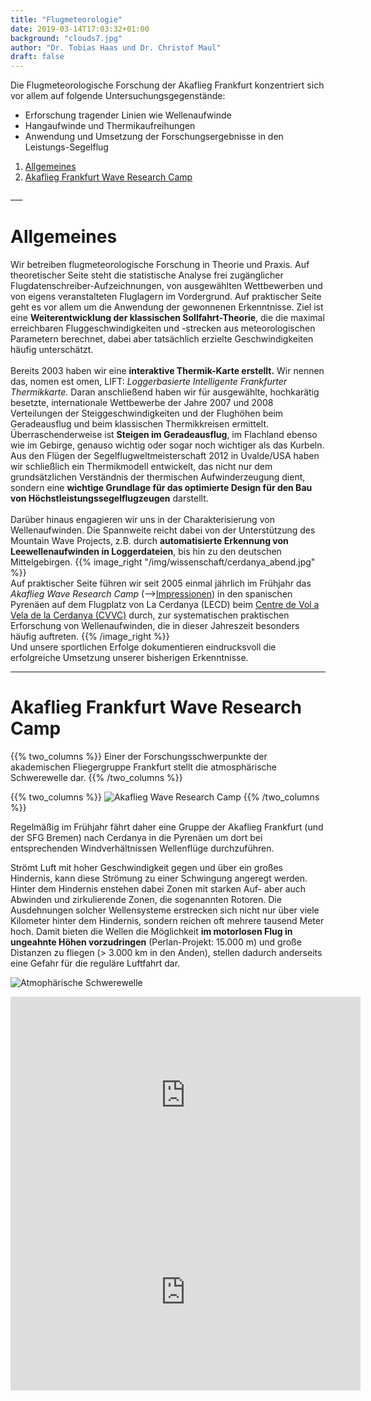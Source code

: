 ```yaml
---
title: "Flugmeteorologie"
date: 2019-03-14T17:03:32+01:00
background: "clouds7.jpg"
author: "Dr. Tobias Haas und Dr. Christof Maul"
draft: false
---
```

Die Flugmeteorologische Forschung der Akaflieg Frankfurt konzentriert sich vor allem auf folgende Untersuchungsgegenstände:

+ Erforschung tragender Linien wie Wellenaufwinde
+ Hangaufwinde und Thermikaufreihungen
+ Anwendung und Umsetzung der Forschungsergebnisse in den Leistungs-Segelflug

1. [Allgemeines](#Allgemeines)
2. [Akaflieg Frankfurt Wave Research Camp](#Akaflieg-Frankfurt-Wave-Research-Camp)


<a name="Allgemeines">
</a>
___

# Allgemeines

Wir betreiben flugmeteorologische Forschung in Theorie und Praxis. Auf theoretischer Seite steht die statistische Analyse frei zugänglicher Flugdatenschreiber-Aufzeichnungen, von ausgewählten Wettbewerben und von eigens veranstalteten Fluglagern im Vordergrund. Auf praktischer Seite geht es vor allem um die Anwendung der gewonnenen Erkenntnisse. Ziel ist eine **Weiterentwicklung der klassischen Sollfahrt-Theorie**, die die maximal erreichbaren Fluggeschwindigkeiten und -strecken aus meteorologischen Parametern berechnet, dabei aber tatsächlich erzielte Geschwindigkeiten häufig unterschätzt.<br>
<br>Bereits 2003 haben wir eine **interaktive Thermik-Karte erstellt.** Wir nennen das, nomen est omen, LIFT: *Loggerbasierte Intelligente Frankfurter Thermikkarte.* Daran anschließend haben wir für ausgewählte, hochkarätig besetzte, internationale Wettbewerbe der Jahre 2007 und 2008 Verteilungen der Steiggeschwindigkeiten und der Flughöhen beim Geradeausflug und beim klassischen Thermikkreisen ermittelt. Überraschenderweise ist **Steigen im Geradeausflug**, im Flachland ebenso wie im Gebirge, genauso wichtig oder sogar noch wichtiger als das Kurbeln.
<br>Aus den Flügen der Segelflugweltmeisterschaft 2012 in Uvalde/USA haben wir schließlich ein Thermikmodell entwickelt, das nicht nur dem grundsätzlichen Verständnis der thermischen Aufwinderzeugung dient, sondern eine **wichtige Grundlage für das optimierte Design für den Bau von Höchstleistungssegelflugzeugen** darstellt.<br>
<br>Darüber hinaus engagieren wir uns in der Charakterisierung von Wellenaufwinden. Die Spannweite reicht dabei von der Unterstützung des Mountain Wave Projects, z.B. durch **automatisierte Erkennung von Leewellenaufwinden in Loggerdateien**, bis hin zu den deutschen Mittelgebirgen.
{{% image_right "/img/wissenschaft/cerdanya_abend.jpg" %}}
<br>Auf praktischer Seite führen wir seit 2005 einmal jährlich im Frühjahr das *Akaflieg Wave Research Camp* (-->[Impressionen](/galerie)) in den spanischen Pyrenäen auf dem Flugplatz von La Cerdanya (LECD) beim [Centre de Vol a Vela de la Cerdanya (CVVC)](http://volavela.es/) durch, zur systematischen praktischen Erforschung von Wellenaufwinden, die in dieser Jahreszeit besonders häufig auftreten.
{{% /image_right %}}
<br>Und unsere sportlichen Erfolge dokumentieren eindrucksvoll die erfolgreiche Umsetzung unserer bisherigen Erkenntnisse.

___

<a name="Akaflieg-Frankfurt-Wave-Research-Camp">
</a>

# Akaflieg Frankfurt Wave Research Camp

<div class="row">
{{% two_columns %}}
Einer der Forschungsschwerpunkte der akademischen Fliegergruppe Frankfurt stellt die atmosphärische Schwerewelle dar.
{{% /two_columns %}}

{{% two_columns %}}
![Akaflieg Wave Research Camp](/img/wissenschaft/afwrc.png)
{{% /two_columns %}}
</div>

Regelmäßig im Frühjahr fährt daher eine Gruppe der Akaflieg Frankfurt (und der SFG Bremen) nach Cerdanya in die Pyrenäen um dort bei entsprechenden Windverhältnissen Wellenflüge durchzuführen.

Strömt Luft mit hoher Geschwindigkeit gegen und über ein großes Hindernis, kann diese Strömung zu einer Schwingung angeregt werden. Hinter dem Hindernis enstehen dabei Zonen mit starken Auf- aber auch Abwinden und zirkulierende Zonen, die sogenannten Rotoren. Die Ausdehnungen solcher Wellensysteme erstrecken sich nicht nur  über viele Kilometer hinter dem Hindernis, sondern reichen oft mehrere tausend Meter hoch. Damit bieten die Wellen die Möglichkeit **im motorlosen Flug in ungeahnte Höhen vorzudringen** (Perlan-Projekt: 15.000 m) und große Distanzen zu fliegen (> 3.000 km in den Anden), stellen dadurch  anderseits eine Gefahr für die reguläre Luftfahrt dar.

![Atmophärische Schwerewelle](/img/wissenschaft/welle.png)

<center>
<iframe width="560" height="315" src="https://www.youtube.com/embed/HkBsMW8ApX4" frameborder="0" allow="accelerometer; autoplay; encrypted-media; gyroscope; picture-in-picture" allowfullscreen></iframe>

<iframe width="560" height="315" src="https://www.youtube.com/embed/3zN22p-Ufeg" frameborder="0" allow="accelerometer; autoplay; encrypted-media; gyroscope; picture-in-picture" allowfullscreen></iframe>
</center>
